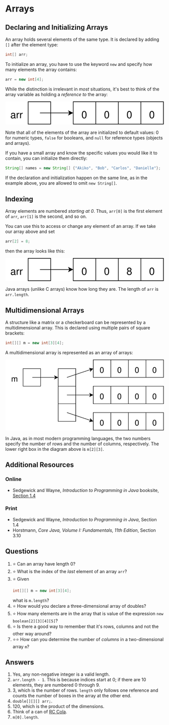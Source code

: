 # Arrays
## Declaring and Initializing Arrays
An array holds several elements of the same type. It is declared by adding `[]` after the element type:
```java
int[] arr;
```
To initialize an array, you have to use the keyword `new` and specify how many elements the array contains:
```java
arr = new int[4];
```
While the distinction is irrelevant in *most* situations, it's best to think of the array variable as holding a *reference to* the array:

![A box labeled arr, containing an arrow pointing to a row of four boxes each containing a zero](array.svg)

Note that all of the elements of the array are initialized to default values: 0 for numeric types, `false` for booleans, and `null` for reference types (objects and arrays).

If you have a small array and know the specific values you would like it to contain, you can initialize them directly:
```java
String[] names = new String[] {"Akiko", "Bob", "Carlos", "Danielle"};
```
If the declaration and initialization happen on the same line, as in the example above, you are allowed to omit `new String[]`.
## Indexing
Array elements are numbered *starting at 0*. Thus, `arr[0]` is the first element of `arr`, `arr[1]` is the second, and so on.

You can use this to access or change any element of an array. If we take our array above and set
```java
arr[2] = 8;
```
then the array looks like this:

![The third box now contains an 8 instead of a 0](array_modified.svg)

Java arrays (unlike C arrays) know how long they are. The length of `arr` is `arr.length`.

## Multidimensional Arrays
A structure like a matrix or a checkerboard can be represented by a multidimensional array. This is declared using multiple pairs of square brackets:
```java
int[][] m = new int[3][4];
```

A multidimensional array is represented as an array of arrays:

![m contains an arrow pointing to a column of 3 boxes, each of which contains an arrow pointing to a row of four boxes, each containing a 0](array_multidimensional.svg)

In Java, as in most modern programming languages, the two numbers specify the number of rows and the number of columns, respectively. The lower right box in the diagram above is `m[2][3]`.

## Additional Resources
### Online
- Sedgewick and Wayne, *Introduction to Programming in Java* booksite, [Section 1.4](https://introcs.cs.princeton.edu/java/14array/)
### Print
- Sedgewick and Wayne, *Introduction to Programming in Java*, Section 1.4
- Horstmann, *Core Java, Volume I: Fundamentals, 11th Edition*, Section 3.10
## Questions
1. :star: Can an array have length 0?
1. :star: What is the index of the *last* element of an array `arr`?
1. :star: Given
    ```java
    int[][] m = new int[3][4];
    ```
    what is `m.length`?
1. :star: How would you declare a three-dimensional array of doubles?
1. :star: How many elements are in the array that is value of the expression `new boolean[2][3][4][5]`?
1. :star: Is there a good way to remember that it's rows, columns and not the other way around?
1. :star::star: How can you determine the number of *columns* in a two-dimensional array `m`?
## Answers
1. Yes, any non-negative integer is a valid length.
1. `arr.length - 1`. This is because indices start at 0; if there are 10 elements, they are numbered 0 through 9.
1. 3, which is the number of rows. `length` only follows one reference and counts the number of boxes in the array at the other end.
1. `double[][][] arr;`.
1. 120, which is the product of the dimensions.
1. Think of a can of [RC Cola](https://en.wikipedia.org/wiki/RC_Cola).
1. `m[0].length`.

